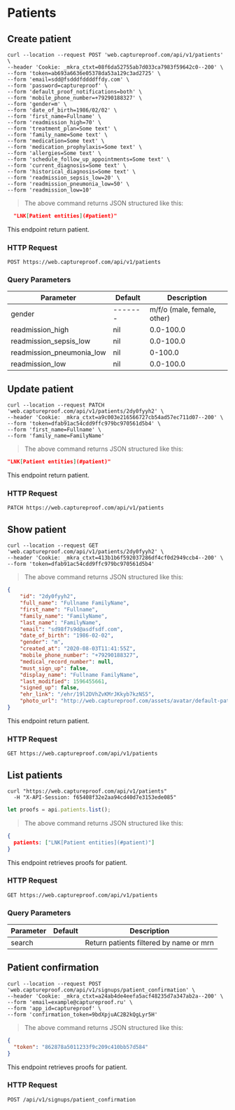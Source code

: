 # Patients

## Create patient

```shell
curl --location --request POST 'web.captureproof.com/api/v1/patients' \
--header 'Cookie: _mkra_ctxt=08f6da52755ab7d033ca7983f59642c0--200' \
--form 'token=ab693a6636e05378da53a129c3ad2725' \
--form 'email=sdd@fsdddfddddffdy.com' \
--form 'password=captureproof' \
--form 'default_proof_notifications=both' \
--form 'mobile_phone_number=+79290188327' \
--form 'gender=m' \
--form 'date_of_birth=1986/02/02' \
--form 'first_name=Fullname' \
--form 'readmission_high=70' \
--form 'treatment_plan=Some text' \
--form 'family_name=Some text' \
--form 'medication=Some text' \
--form 'medication_prophylaxis=Some text' \
--form 'allergies=Some text' \
--form 'schedule_follow_up_appointments=Some text' \
--form 'current_diagnosis=Some text' \
--form 'historical_diagnosis=Some text' \
--form 'readmission_sepsis_low=20' \
--form 'readmission_pneumonia_low=50' \
--form 'readmission_low=10'
```

> The above command returns JSON structured like this:

```json
  "LNK[Patient entities](#patient)"
```

This endpoint return patient.

### HTTP Request

`POST https://web.captureproof.com/api/v1/patients`

### Query Parameters

Parameter | Default | Description
--------- | ------- | -----------
gender    | ------- | m/f/o (male, female, other)
readmission_high    | nil | 0.0-100.0
readmission_sepsis_low    | nil | 0.0-100.0
readmission_pneumonia_low    | nil | 0-100.0
readmission_low    | nil | 0.0-100.0


## Update patient

```shell
curl --location --request PATCH 'web.captureproof.com/api/v1/patients/2dy0fyyh2' \
--header 'Cookie: _mkra_ctxt=a9c003e216566727cb54ad57ec711d07--200' \
--form 'token=dfab91ac54cdd9ffc979bc970561d5b4' \
--form 'first_name=Fullname' \
--form 'family_name=FamilyName'
```

> The above command returns JSON structured like this:

```json
"LNK[Patient entities](#patient)"
```

This endpoint return patient.

### HTTP Request

`PATCH https://web.captureproof.com/api/v1/patients`


## Show patient

```shell
curl --location --request GET 'web.captureproof.com/api/v1/patients/2dy0fyyh2' \
--header 'Cookie: _mkra_ctxt=413b1b6f592037286df4cf0d2949ccb4--200' \
--form 'token=dfab91ac54cdd9ffc979bc970561d5b4'
```

> The above command returns JSON structured like this:

```json
{
    "id": "2dy0fyyh2",
    "full_name": "Fullname FamilyName",
    "first_name": "Fullname",
    "family_name": "FamilyName",
    "last_name": "FamilyName",
    "email": "sd98f7s9d@asdfsdf.com",
    "date_of_birth": "1986-02-02",
    "gender": "m",
    "created_at": "2020-08-03T11:41:55Z",
    "mobile_phone_number": "+79290188327",
    "medical_record_number": null,
    "must_sign_up": false,
    "display_name": "Fullname FamilyName",
    "last_modified": 1596455661,
    "signed_up": false,
    "ehr_link": "/ehr/19l2DVhZvKMrJKkyb7kzNS5",
    "photo_url": "http://web.captureproof.com/assets/avatar/default-patient-48x48.png"
}
```

This endpoint return patient.

### HTTP Request

`GET https://web.captureproof.com/api/v1/patients`


## List patients

```shell
curl "https://web.captureproof.com/api/v1/patients"
  -H "X-API-Session: f65408f32e2aa94cd40d7e3153ede085"
```

```javascript
let proofs = api.patients.list();
```

> The above command returns JSON structured like this:

```json
{
  patients: ["LNK[Patient entities](#patient)"]
}
```

This endpoint retrieves proofs for patient.

### HTTP Request

`GET https://web.captureproof.com/api/v1/patients`

### Query Parameters

Parameter | Default | Description
--------- | ------- | -----------
search |  | Return patients filtered by name or mrn


## Patient confirmation

```shell
curl --location --request POST 'web.captureproof.com/api/v1/signups/patient_confirmation' \
--header 'Cookie: _mkra_ctxt=a24ab4de4eefa5acf48235d7a347ab2a--200' \
--form 'email=example@captureproof.ru' \
--form 'app_id=captureproof' \
--form 'confirmation_token=9bdXpjuAC2B2kQgLyr5H'
```

> The above command returns JSON structured like this:

```json
{
  "token": "862878a5011233f9c209c410bb57d584"
}
```

This endpoint retrieves proofs for patient.

### HTTP Request

`POST /api/v1/signups/patient_confirmation`
